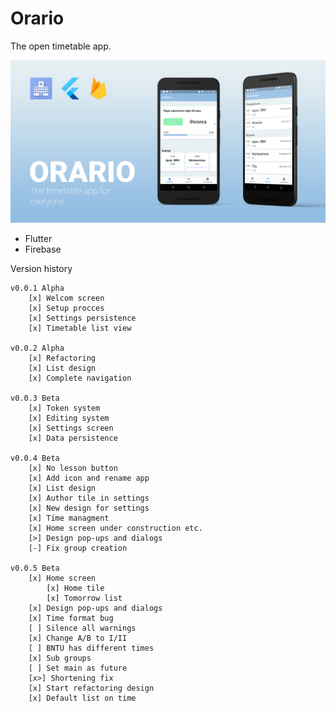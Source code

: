 # Orario

The open timetable app.

![](header.png)

- Flutter
- Firebase

Version history


    v0.0.1 Alpha
        [x] Welcom screen
        [x] Setup procces
        [x] Settings persistence
        [x] Timetable list view
    
    v0.0.2 Alpha
        [x] Refactoring
        [x] List design
        [x] Complete navigation

    v0.0.3 Beta
        [x] Token system
        [x] Editing system
        [x] Settings screen
		[x] Data persistence
    
    v0.0.4 Beta
		[x] No lesson button
		[x] Add icon and rename app
		[x] List design
		[x] Author tile in settings
		[x] New design for settings
		[x] Time managment
		[x] Home screen under construction etc.
		[>] Design pop-ups and dialogs
		[-] Fix group creation

    v0.0.5 Beta
		[x] Home screen
	   		[x] Home tile
	   		[x] Tomorrow list
		[x] Design pop-ups and dialogs
		[x] Time format bug
		[ ] Silence all warnings
		[x] Change A/B to I/II
		[ ] BNTU has different times
		[x] Sub groups
		[ ] Set main as future
		[x>] Shortening fix 
		[x] Start refactoring design
		[x] Default list on time